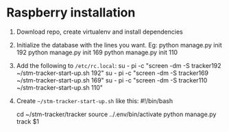 # Raspberry installation

1. Download repo, create virtualenv and install dependencies
2. Initialize the database with the lines you want. Eg:
    python manage.py init 192
    python manage.py init 169
    python manage.py init 110
3. Add the following to `/etc/rc.local`:
    su - pi -c "screen -dm -S tracker192 ~/stm-tracker-start-up.sh 192"
    su - pi -c "screen -dm -S tracker169 ~/stm-tracker-start-up.sh 169"
    su - pi -c "screen -dm -S tracker110 ~/stm-tracker-start-up.sh 110"
4. Create `~/stm-tracker-start-up.sh` like this:
    #!/bin/bash

    cd ~/stm-tracker/tracker
    source ../.env/bin/activate
    python manage.py track $1
